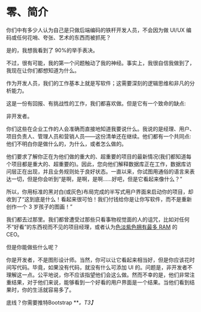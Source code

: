 # 零、简介

你们中有多少人认为自己是只做后端编码的铁杆开发人员，不会因为做 UI/UX 编码或任何花哨、夸张、艺术的东西而被抓死？

是的，我想我看到了 90%的举手表决。

不过，很有可能，我的第一个问题触动了我的神经。事实上，我很自信我做到了，我现在让你们都想知道为什么。

作为开发人员，我们的工作基本上就是写软件；这需要深刻的逻辑思维和非凡的分析能力。

这是一份有回报、有挑战性的工作，我们都喜欢做。但是它有一个致命的缺点:

非开发者。

你们这些在企业工作的人会准确而直接地知道我要说什么。我说的是经理、用户、项目负责人、管理人员和营销人员——这份清单还在继续。他们都有一个共同点:他们不明白你是做什么的，为什么，或者怎么做的。

他们要求了解你正在为他们做的重大的、超重要的项目的最新情况(我们都知道每个项目都是重大的、超重要的)。因此，您向他们解释数据库正在工作，数据库访问层正在出现，并且业务规则处于良好状态。一直以来，你试图用通俗的语言来表达一切，但是你会听到“是啊，是啊，是啊……好吧，但是它看起来像什么？”

所以，你用标准的黑对白(或灰色)布局完成的半写式用户界面来启动你的项目，却收到了“这到底是什么！看起来很可怕！我们付钱给你是让你写软件，而不是重新创作一个 3 岁孩子的图画！”

我们都去过那里。我们都曾遭受过那些只看事物视觉面的人的诅咒，比如对任何不“好看”的东西视而不见的项目经理，或者认为[色淡紫色拥有最多 RAM](http://dilbert.com/strips/comic/1995-11-17/) 的 CEO。

但是你能做些什么呢？

你是开发者，不是图形设计师。当然，你可以让它看起来相当好，但是你应该花时间写代码。毕竟，如果没有代码，就没有什么可添加 UI 的。问题是，非开发者不理解这一点。公平地说，你不应该指望他们会这么做。然而不幸的是，他们非常注重结果，对于他们来说，能够看到一个好看的用户界面是一个结果。当他们看到结果时，你的生活就容易多了。

底线？你需要推特Bootstrap ***。*T3】**